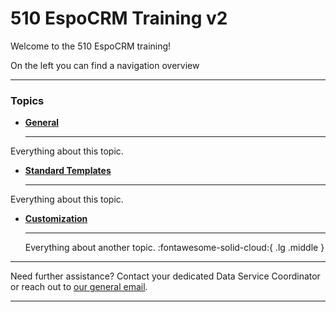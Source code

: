# 510 EspoCRM Training v2


<!-- markdownlint-disable-next-line no-trailing-punctuation -->

Welcome to the 510 EspoCRM training!

On the left you can find a navigation overview 

---
### Topics

<!-- markdownlint-disable -->
<div class="grid cards" markdown>

- [__General__](./General/index.md)
  
   ---
Everything about this topic.
  
-  [__Standard Templates__](./Standard/index.md)

    ---
Everything about this topic.


-  [__Customization__](./Rental/index.md)

    ---

    Everything about another topic. :fontawesome-solid-cloud:{ .lg .middle }


</div>

<!-- markdownlint-enable -->


---

Need further assistance? Contact your dedicated Data Service Coordinator
or reach out to [our general email](mailto:support@510.global).

---
